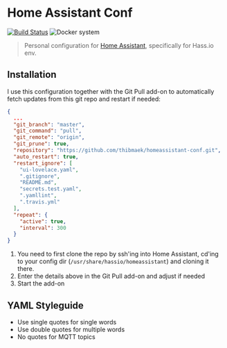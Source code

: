 # Home Assistant Conf

[![Build Status](https://travis-ci.org/thibmaek/homeassistant-conf.svg?branch=master)](https://travis-ci.org/thibmaek/homeassistant-conf)
![Docker system](https://badgen.net/badge/Docker/Hass.io/?icon=docker)

> Personal configuration for [Home Assistant](https://home-assistant.io), specifically for Hass.io env.

## Installation

I use this configuration together with the Git Pull add-on to automatically fetch updates from this git repo and restart if needed:

```json
{
  ...
  "git_branch": "master",
  "git_command": "pull",
  "git_remote": "origin",
  "git_prune": true,
  "repository": "https://github.com/thibmaek/homeassistant-conf.git",
  "auto_restart": true,
  "restart_ignore": [
    "ui-lovelace.yaml",
    ".gitignore",
    "README.md",
    "secrets.test.yaml",
    ".yamllint",
    ".travis.yml"
  ],
  "repeat": {
    "active": true,
    "interval": 300
  }
}
```

1. You need to first clone the repo by ssh'ing into Home Assistant, cd'ing to your config dir (`/usr/share/hassio/homeassistant`) and cloning it there.
2. Enter the details above in the Git Pull add-on and adjust if needed
3. Start the add-on

## YAML Styleguide

- Use single quotes for single words
- Use double quotes for multiple words
- No quotes for MQTT topics
